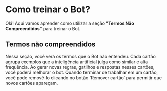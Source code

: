 # Como treinar o Bot?

Olá! Aqui vamos aprender como utilizar a seção **"Termos Não Compreendidos"** para treinar o Bot.

## Termos não compreendidos
Nessa seção, você verá os termos que o Bot não entendeu. Cada cartão agrupa exemplos que a inteligência artificial julga como similar e alta frequência. Ao gerar novas regras, gatilhos e respostas nesses cartões, você poderá melhorar o bot. Quando terminar de trabalhar em um cartão, você pode removê-lo clicando no botão 'Remover cartão' para permitir que novos cartões apareçam.

<!--stackedit_data:
eyJoaXN0b3J5IjpbMTI1MjQ5NDIzMywzNzYzNDY2M119
-->